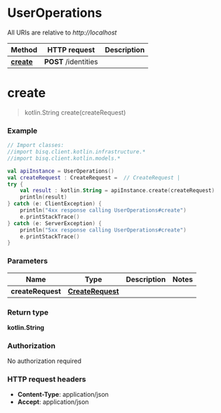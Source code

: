 # UserOperations

All URIs are relative to *http://localhost*

Method | HTTP request | Description
------------- | ------------- | -------------
[**create**](UserOperations.md#create) | **POST** /identities | 


<a id="create"></a>
# **create**
> kotlin.String create(createRequest)



### Example
```kotlin
// Import classes:
//import bisq.client.kotlin.infrastructure.*
//import bisq.client.kotlin.models.*

val apiInstance = UserOperations()
val createRequest : CreateRequest =  // CreateRequest | 
try {
    val result : kotlin.String = apiInstance.create(createRequest)
    println(result)
} catch (e: ClientException) {
    println("4xx response calling UserOperations#create")
    e.printStackTrace()
} catch (e: ServerException) {
    println("5xx response calling UserOperations#create")
    e.printStackTrace()
}
```

### Parameters

Name | Type | Description  | Notes
------------- | ------------- | ------------- | -------------
 **createRequest** | [**CreateRequest**](CreateRequest.md)|  |

### Return type

**kotlin.String**

### Authorization

No authorization required

### HTTP request headers

 - **Content-Type**: application/json
 - **Accept**: application/json

